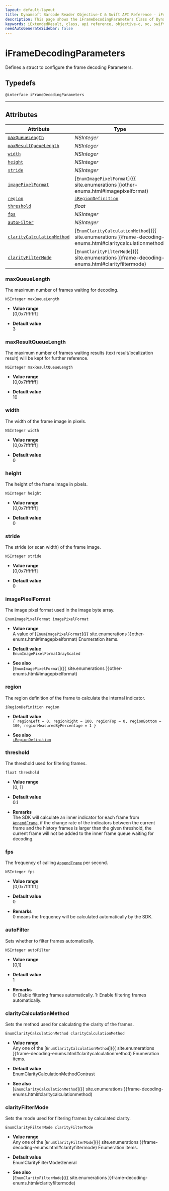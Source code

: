 ```yaml
---
layout: default-layout
title: Dynamsoft Barcode Reader Objective-C & Swift API Reference - iFrameDecodingParameters Class
description: This page shows the iFrameDecodingParameters Class of Dynamsoft Barcode Reader for iOS SDK.
keywords: iExtendedResult, class, api reference, objective-c, oc, swift
needAutoGenerateSidebar: false
---
```



# iFrameDecodingParameters

Defines a struct to configure the frame decoding Parameters.  

## Typedefs

```objc
@interface iFrameDecodingParameters
```

---

## Attributes
    
| Attribute | Type |
|---------- | ---- |
| [`maxQueueLength`](#maxqueuelength) | *NSInteger* |
| [`maxResultQueueLength`](#maxresultqueuelength) | *NSInteger* |
| [`width`](#width) | *NSInteger* |
| [`height`](#height) | *NSInteger* |
| [`stride`](#stride) | *NSInteger* |
| [`imagePixelFormat`](#imagepixelformat) | [`EnumImagePixelFormat`]({{ site.enumerations }}other-enums.html#imagepixelformat) |
| [`region`](#region) | [`iRegionDefinition`](iRegionDefinition.md) |
| [`threshold`](#threshold) | *float* |
| [`fps`](#fps) | *NSInteger* |
| [`autoFilter`](#autofilter) | *NSInteger* |
| [`clarityCalculationMethod`](#claritycalculationmethod) | [`EnumClarityCalculationMethod`]({{ site.enumerations }}frame-decoding-enums.html#claritycalculationmethod) |
| [`clarityFilterMode`](#clarityfiltermode) | [`EnumClarityFilterMode`]({{ site.enumerations }}frame-decoding-enums.html#clarityfiltermode) |


### maxQueueLength

The maximum number of frames waiting for decoding.

```objc
NSInteger maxQueueLength
```

- **Value range**   
    [0,0x7fffffff]   
      
- **Default value**   
    3

### maxResultQueueLength

The maximum number of frames waiting results (text result/localization result) will be kept for further reference.  

```objc
NSInteger maxResultQueueLength
```

- **Value range**   
    [0,0x7fffffff]   
      
- **Default value**   
    10  

### width

The width of the frame image in pixels. 

```objc
NSInteger width
```

- **Value range**   
    [0,0x7fffffff]   
      
- **Default value**   
    0  

### height

The height of the frame image in pixels.

```objc
NSInteger height
```

- **Value range**   
    [0,0x7fffffff]   
      
- **Default value**   
    0  

### stride

The stride (or scan width) of the frame image.

```objc
NSInteger stride
```

- **Value range**   
    [0,0x7fffffff]   
      
- **Default value**   
    0 
      
### imagePixelFormat

The image pixel format used in the image byte array.

```objc
EnumImagePixelFormat imagePixelFormat
```

- **Value range**   
    A value of [`EnumImagePixelFormat`]({{ site.enumerations }}other-enums.html#imagepixelformat) Enumeration items.
      
- **Default value**   
    `EnumImagePixelFormatGrayScaled`
    
- **See also**  
    [`EnumImagePixelFormat`]({{ site.enumerations }}other-enums.html#imagepixelformat)
      
### region

The region definition of the frame to calculate the internal indicator. 

```objc
iRegionDefinition region
```

- **Default value**  
    `{ regionLeft = 0, regionRight = 100, regionTop = 0, regionBottom = 100, regionMeasuredByPercentage = 1 }`
      
- **See also**   
    [`iRegionDefinition`](iRegionDefinition.md)
     
### threshold

The threshold used for filtering frames.

```objc
float threshold
```

- **Value range**   
    [0, 1]
      
- **Default value**   
    0.1
    
- **Remarks**  
    The SDK will calculate an inner indicator for each frame from [`AppendFrame`](../methods/video.md#appendframe), if the change rate of the indicators between the current frame and the history frames is larger than the given threshold, the current frame will not be added to the inner frame queue waiting for decoding.

### fps

The frequency of calling [`AppendFrame`](../methods/video.md#appendframe) per second.

```objc
NSInteger fps
```

- **Value range**   
    [0,0x7fffffff]
      
- **Default value**   
    0  
    
- **Remarks**  
    0 means the frequency will be calculated automatically by the SDK.

### autoFilter

Sets whether to filter frames automatically.

```objc
NSInteger autoFilter
```
- **Value range**   
    [0,1]
      
- **Default value**   
    1  
    
- **Remarks**  
    0: Diable filtering frames automatically. 1: Enable filtering frames automatically. 
    

### clarityCalculationMethod

Sets the method used for calculating the clarity of the frames.

```objc
EnumClarityCalculationMethod clarityCalculationMethod
```

- **Value range**   
    Any one of the [`EnumClarityCalculationMethod`]({{ site.enumerations }}frame-decoding-enums.html#claritycalculationmethod) Enumeration items.   
      
- **Default value**   
    EnumClarityCalculationMethodContrast   
    
- **See also**  
    [`EnumClarityCalculationMethod`]({{ site.enumerations }}frame-decoding-enums.html#claritycalculationmethod)    
    
### clarityFilterMode

Sets the mode used for filtering frames by calculated clarity.

```objc
EnumClarityFilterMode clarityFilterMode
```

- **Value range**   
    Any one of the [`EnumClarityFilterMode`]({{ site.enumerations }}frame-decoding-enums.html#clarityfiltermode) Enumeration items.   
      
- **Default value**   
    EnumClarityFilterModeGeneral   
    
- **See also**  
    [`EnumClarityFilterMode`]({{ site.enumerations }}frame-decoding-enums.html#clarityfiltermode)    

